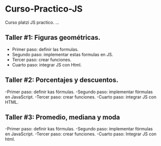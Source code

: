 # Curso-Practico-JS
Curso platzi JS practico.
...

## Taller #1: Figuras geométricas. 


- Primer paso: definir las formulas.
- Segundo paso: implementar estas formulas en JS.
- Tercer paso: crear funciones.
- Cuarto paso: integrar JS con Html.

## Taller #2: Porcentajes y descuentos.

-Primer paso: definir kas fórmulas.
-Segundo paso: implementar fórmulas en JavaScript.
-Tercer paso: crear funciones.
-Cuarto paso: integrar JS con HTML.

## Taller #3: Promedio, mediana y moda
-Primer paso: definir kas fórmulas.
-Segundo paso: implementar fórmulas en JavaScript.
-Tercer paso: crear funciones.
-Cuarto paso: Integrar JS con html.